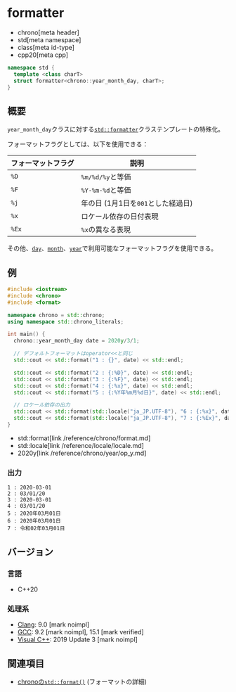 # formatter
* chrono[meta header]
* std[meta namespace]
* class[meta id-type]
* cpp20[meta cpp]

```cpp
namespace std {
  template <class charT>
  struct formatter<chrono::year_month_day, charT>;
}
```

## 概要
`year_month_day`クラスに対する[`std::formatter`](/reference/format/formatter.md)クラステンプレートの特殊化。

フォーマットフラグとしては、以下を使用できる：

| フォーマットフラグ | 説明 |
|--------------------|------|
| `%D` | `%m/%d/%y`と等価 |
| `%F` | `%Y-%m-%d`と等価 |
| `%j` | 年の日 (1月1日を`001`とした経過日) |
| `%x` | ロケール依存の日付表現 |
| `%Ex` | `%x`の異なる表現 |

その他、[`day`](/reference/chrono/day/formatter.md)、[`month`](/reference/chrono/month/formatter.md)、[`year`](/reference/chrono/year/formatter.md)で利用可能なフォーマットフラグを使用できる。


## 例
```cpp example
#include <iostream>
#include <chrono>
#include <format>

namespace chrono = std::chrono;
using namespace std::chrono_literals;

int main() {
  chrono::year_month_day date = 2020y/3/1;

  // デフォルトフォーマットはoperator<<と同じ
  std::cout << std::format("1 : {}", date) << std::endl;

  std::cout << std::format("2 : {:%D}", date) << std::endl;
  std::cout << std::format("3 : {:%F}", date) << std::endl;
  std::cout << std::format("4 : {:%x}", date) << std::endl;
  std::cout << std::format("5 : {:%Y年%m月%d日}", date) << std::endl;

  // ロケール依存の出力
  std::cout << std::format(std::locale("ja_JP.UTF-8"), "6 : {:%x}", date) << std::endl;
  std::cout << std::format(std::locale("ja_JP.UTF-8"), "7 : {:%Ex}", date) << std::endl;
}
```
* std::format[link /reference/chrono/format.md]
* std::locale[link /reference/locale/locale.md]
* 2020y[link /reference/chrono/year/op_y.md]

### 出力
```
1 : 2020-03-01
2 : 03/01/20
3 : 2020-03-01
4 : 03/01/20
5 : 2020年03月01日
6 : 2020年03月01日
7 : 令和02年03月01日
```

## バージョン
### 言語
- C++20

### 処理系
- [Clang](/implementation.md#clang): 9.0 [mark noimpl]
- [GCC](/implementation.md#gcc): 9.2 [mark noimpl], 15.1 [mark verified]
- [Visual C++](/implementation.md#visual_cpp): 2019 Update 3 [mark noimpl]


## 関連項目
- [chronoの`std::format()`](/reference/chrono/format.md) (フォーマットの詳細)
